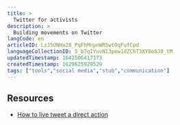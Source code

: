 ```yaml
---
title: >
  Twitter for activists
description: >
  Building movements on Twitter
langCode: en
articleID: LzJ5ONHx28_PqFhMnpnWR5wtOqFufCpd
languageCollectionID: 5_b7qIYuvN13pew1dZChT3XY8o8J0_tM
updatedTimestamp: 1642506417173
createdTimestamp: 1629625929529
tags: ["tools","social media","stub","communication"]
---
```


## Resources

-   [How to live tweet a direct action](http://counteract.org.au/wp-content/uploads/2013/03/Live-tweeting-some-simple-tips-CounterAct-short-version.pdf)